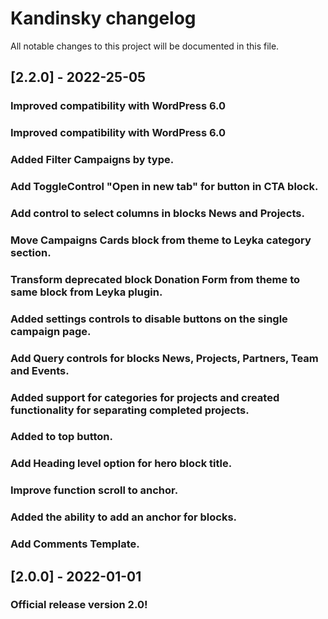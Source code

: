 # Kandinsky changelog
All notable changes to this project will be documented in this file.

## [2.2.0] - 2022-25-05
### Improved compatibility with WordPress 6.0
### Improved compatibility with WordPress 6.0
### Added Filter Campaigns by type.
### Add ToggleControl "Open in new tab" for button in CTA block.
### Add control to select columns in blocks News and Projects.
### Move Campaigns Cards block from theme to Leyka category section.
### Transform deprecated block Donation Form from theme to same block from Leyka plugin.
### Added settings controls to disable buttons on the single campaign page.
### Add Query controls for blocks News, Projects, Partners, Team and Events.
### Added support for categories for projects and created functionality for separating completed projects.
### Added to top button.
### Add Heading level option for hero block title.
### Improve function scroll to anchor.
### Added the ability to add an anchor for blocks.
### Add Comments Template.

## [2.0.0] - 2022-01-01
### Official release version 2.0!
